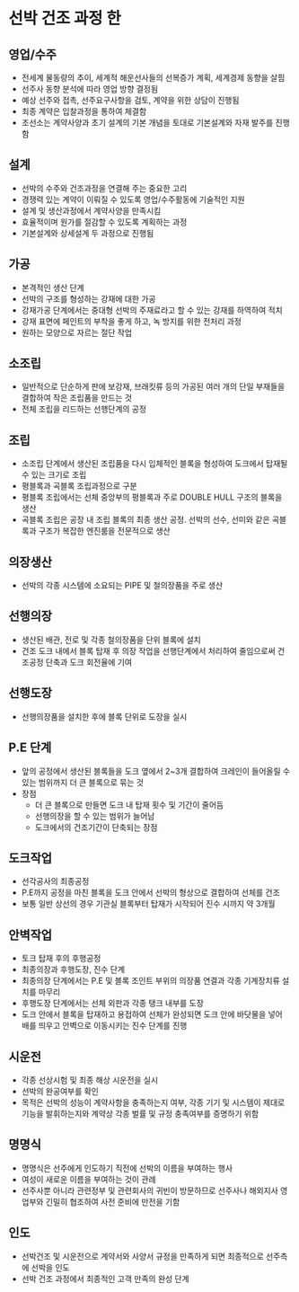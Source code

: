 # 선박 건조 과정 한 

## 영업/수주

-   전세계 물동량의 추이, 세계적 해운선사들의 선복증가 계획, 세계경제 동향을 살핌
-   선주사 동향 분석에 따라 영업 방향 결정됨
-   예상 선주와 접촉, 선주요구사항을 검토, 계약을 위한 상담이 진행됨
-   최종 계약은 입찰과정을 통하여 체결함
-   조선소는 계약사양과 초기 설계의 기본 개념을 토대로 기본설계와 자재 발주를 진행함

## 설계

-   선박의 수주와 건조과정을 연결해 주는 중요한 고리
-   경쟁력 있는 계약이 이뤄질 수 있도록 영업/수주활동에 기술적인 지원
-   설계 및 생산과정에서 계약사양을 만족시킴
-   효율적이며 원가를 절감할 수 있도록 계획하는 과정
-   기본설계와 상세설계 두 과정으로 진행됨

## 가공

-   본격적인 생산 단계
-   선박의 구조를 형성하는 강재에 대한 가공
-   강재가공 단계에서는 중대형 선박의 주재료라고 할 수 있는 강재를 하역하여 적치
-   강재 표면에 페인트의 부착을 좋게 하고, 녹 방지를 위한 전처리 과정
-   원하는 모양으로 자르는 절단 작업

## 소조립

-   일반적으로 단순하게 판에 보강재, 브래킷류 등의 가공된 여러 개의 단일 부재들을 결합하여 작은 조립품을 만드는 것
-   전체 조립을 리드하는 선행단계의 공정

## 조립

-   소조립 단계에서 생산된 조립품을 다시 입체적인 블록을 형성하여 도크에서 탑재될 수 있는 크기로 조립
-   평블록과 곡블록 조립과정으로 구분
-   평블록 조립에서는 선체 중앙부의 평블록과 주로 DOUBLE HULL 구조의 블록을 생산
-   곡블록 조립은 공장 내 조립 블록의 최종 생산 공정. 선박의 선수, 선미와 같은 곡블록과 구조가 복잡한 엔진룸을 전문적으로 생산

## 의장생산

-   선박의 각종 시스템에 소요되는 PIPE 및 철의장품을 주로 생산

## 선행의장

-   생산된 배관, 전로 및 각종 철의장품을 단위 블록에 설치
-   건조 도크 내에서 블록 탑재 후 의장 작업을 선행단계에서 처리하여 줄임으로써 건조공정 단축과 도크 회전율에 기여

## 선행도장

-   선행의장품을 설치한 후에 블록 단위로 도장을 실시

## P.E 단계

-   앞의 공정에서 생산된 블록들을 도크 옆에서 2~3개 결합하여 크레인이 들어올릴 수 있는 범위까지 더 큰 블록으로 묶는 것
-   장점
    -   더 큰 블록으로 만들면 도크 내 탑재 횟수 및 기간이 줄어듬
    -   선행의장을 할 수 있는 범위가 늘어남
    -   도크에서의 건조기간이 단축되는 장점

## 도크작업

-   선각공사의 최종공정
-   P.E까지 공정을 마친 블록을 도크 안에서 선박의 형상으로 결합하여 선체를 건조
-   보통 일반 상선의 경우 기관실 블록부터 탑재가 시작되어 진수 시까지 약 3개월

## 안벽작업

-   토크 탑재 후의 후행공정
-   최종의장과 후행도장, 진수 단계
-   최종의장 단계에서는 P.E 및 블록 조인트 부위의 의장품 연결과 각종 기계장치류 설치를 마무리
-   후행도장 단계에서는 선체 외판과 각종 탱크 내부를 도장
-   도크 안에서 블록을 탑재하고 용접하여 선체가 완성되면 도크 안에 바닷물을 넣어 배를 띄우고 안벽으로 이동시키는 진수 단계를 진행

## 시운전

-   각종 선상시험 및 최종 해상 시운전을 실시
-   선박의 완공여부를 확인
-   목적은 선박의 성능이 계약사항을 충족하는지 여부, 각종 기기 및 시스템이 제대로 기능을 발휘하는지와 계약상 각종 벌률 및 규정 충족여부를 증명하기 위함

## 명명식

-   명명식은 선주에게 인도하기 직전에 선박의 이름을 부여하는 행사
-   여성이 새로운 이름을 부여하는 것이 관례
-   선주사뿐 아니라 관련정부 및 관련회사의 귀빈이 방문하므로 선주사나 해외지사 영업부와 긴밀히 협조하여 사전 준비에 만전을 기함

## 인도

-   선박건조 및 시운전으로 계약서와 사양서 규정을 만족하게 되면 최종적으로 선주측에 선박을 인도
-   선박 건조 과정에서 최종적인 고객 만족의 완성 단계

